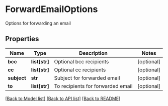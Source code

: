 # ForwardEmailOptions

Options for forwarding an email
## Properties
Name | Type | Description | Notes
------------ | ------------- | ------------- | -------------
**bcc** | **list[str]** | Optional bcc recipients | [optional] 
**cc** | **list[str]** | Optional cc recipients | [optional] 
**subject** | **str** | Subject for forwarded email | [optional] 
**to** | **list[str]** | To recipients for forwarded email | [optional] 

[[Back to Model list]](../README.md#documentation-for-models) [[Back to API list]](../README.md#documentation-for-api-endpoints) [[Back to README]](../README.md)


